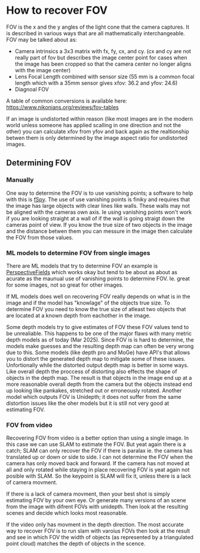 # How to recover FOV

FOV is the x and the y angles of the light cone that the camera captures. It is described in various ways that are all mathematically interchangeable.
FOV may be talked about as:
- Camera intrinsics a 3x3 matrix with fx, fy, cx, and cy. (cx and cy are not really part of fov but describes the image center point for cases when the image has been cropped so that the camera center no longer aligns with the image center)
- Lens Focal Length combined with sensor size (55 mm is a common focal length which with a 35mm sensor gives xfov: 36.2 and yfov: 24.6)
- Diagnoal FOV

A table of common conversions is available here: https://www.nikonians.org/reviews/fov-tables

If an image is undistorted within reason (like most images are in the modern world unless someone has applied scalling in one direction and not the other) you can calculate xfov from yfov and back again as the realtionship betwen them is only determined by the image aspect ratio for undistorted images.

## Determining FOV

### Manually
One way to determine the FOV is to use vanishing points; a software to help with this is [fSpy](https://github.com/stuffmatic/fSpy). The use of use vanishing points is finiky and requires that the image has large objects with clear lines like walls. These walls may not be aligned with the cameras own axis. Ie using vanishing points won't work if you are looking straight at a wall of if the wall is going straigt down the cameras point of view. If you know the true size of two objects in the image and the distance betwen them you can messure in the image then calculate the FOV from those values.

### ML models to determine FOV from single images
There are ML models that try to determine FOV an example is [PerspectiveFields](https://huggingface.co/spaces/jinlinyi/PerspectiveFields) which works okay but tend to be about as about as acurate as the maunual use of vanishing points to determine FOV. Ie. great for some images, not so great for other images.

If ML models does well on recovering FOV really depends on what is in the image and if the model has "knowlage" of the objects true size. To determine FOV you need to know the true size of atleast two objects that are located at a known depth from eachother in the image.

Some depth models try to give estimates of FOV these FOV values tend to be unrealiable. This happens to be one of the major flaws with many metric depth models as of today (Mar 2025). Since FOV is is hard to determine, the models make guesses and the resulting depth map can often be very wrong due to this. Some models (like depth pro and MoGe) have API's that allows you to distort the generated depth map to mitigate some of these issues. Unfortionally while the distorted output depth map is better in some ways. Like overall depth the proccess of distorting also effects the shape of objects in the depth map. The result is that objects in the image end up at a more reasonable overall depth from the camera but the objects instead end up looking like pankakes, stretched out or erroneously rotated. Another model which outputs FOV is Unidepth; it does not suffer from the same distortion issues like the oher models but it is still not very good at estimating FOV.

### FOV from video
Recovering FOV from video is a better option than using a single image. In this case we can use SLAM to estimate the FOV. But yeat again there is a catch; SLAM can only recover the FOV if there is paralax ie. the camera has translated up or down or side to side. I can not determine the FOV when the camera has only moved back and forward. If the camera has not moved at all and only rotated while staying in place recovering FOV is yeat again not posible with SLAM.
So the keypoint is SLAM will fix it, unless there is a lack of camera movment.

If there is a lack of camera movment, then your best shot is simply estimating FOV by your own eye. Or generate many versions of an scene from the image with difrent FOVs with unidepth. Then look at the resulting scenes and decide which looks most reasonable.

If the video only has movment in the depth direction. The most accurate way to recover FOV is to run slam with varoius FOVs then look at the result and see in which FOV the width of objects (as represented by a triangulated point cloud) matches the depth of objects in the scence.

